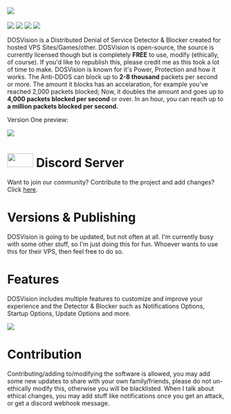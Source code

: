 ## <a href="https://github.com/Pronner/DOSVision/releases" alt="DOSVision"><img src="https://media.discordapp.net/attachments/916226674071339010/936693010173927505/DOSVisBanner.png" /></a>


<a href="https://github.com/Pronner/DOSVision/releases" alt="DOSVision"><img src="https://img.shields.io/github/downloads/Pronner/DOSVision/total?logo=github" /></a>
<a href="https://github.com/Pronner/DOSVision/releases" alt="DOSVision"><img src="https://img.shields.io/github/v/release/Pronner/DOSVision?label=release&logo=appveyor&logoColor=white" /></a> <a href="https://github.com/Pronner/DOSVision/releases" alt="DOSVision"><img src="https://img.shields.io/badge/net--build-passing-brightgreen?style=flat&logo=appveyor&logoColor=white" /></a> <a href="https://discord.gg/pqJ8HWyWQr" alt="DOSVision"><img src="https://img.shields.io/discord/941619766022516747?label=DOSVision&logo=discord&logoColor=white" /></a>

DOSVision is a Distributed Denial of Service Detector &amp; Blocker created for hosted VPS Sites/Games/other. DOSVision is open-source, the source is currently licensed though but is completely **FREE** to use, modify (ethically, of course). If you'd like to republish this, please credit me as this took a lot of time to make. DOSVision is known for it's Power, Protection and how it works. The Anti-DDOS can block up to **2-8 thousand** packets per second or more. The amount it blocks has an accelaration, for example you've reached 2,000 packets blocked; Now, it doubles the amount and goes up to **4,000 packets blocked per second** or over. In an hour, you can reach up to **a million packets blocked per second.**

Version One preview:

<a href="https://github.com/Pronner/DOSVision/releases" alt="DOSVision"><img src="https://media.discordapp.net/attachments/916226674071339010/936898038855794719/DOSVision_Preview.png?width=878&height=408" /></a>

# <a href="https://discord.gg/pqJ8HWyWQr" alt="DOSVision Discord"><img src="https://logos-world.net/wp-content/uploads/2020/12/Discord-Logo.png" width=60 height=32 /></a> Discord Server

Want to join our community? Contribute to the project and add changes? Click [here](https://discord.gg/pqJ8HWyWQr).

# Versions & Publishing
DOSVision is going to be updated, but not often at all. I'm currently busy with some other stuff, so I'm just doing this for fun. Whoever wants to use this for their VPS, then feel free to do so.

# Features
DOSVision includes multiple features to customize and improve your experience and the Detector & Blocker such as Notifications Options, Startup Options, Update Options and more.

<a href="https://github.com/Pronner/DOSVision/releases" alt="DOSVision"><img src="https://media.discordapp.net/attachments/916226674071339010/946674698421407744/unknown.png?width=578&height=408" /></a>

# Contribution
Contributing/adding to/modifying the software is allowed, you may add some new updates to share with your own family/friends, please do not un-ethically modify this, otherwise you will be blacklisted. When I talk about ethical changes, you may add stuff like notifications once you get an attack, or get a discord webhook message.
